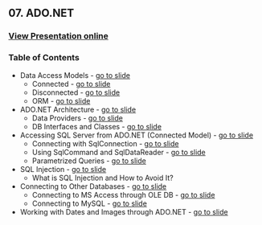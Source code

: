 ## 07. ADO.NET
### [View Presentation online](https://rawgit.com/TelerikAcademy/Databases/master/07.%20ADO.NET/Slides/index.html)
### Table of Contents
*   Data Access Models - [go to slide](https://rawgit.com/TelerikAcademy/Databases/master/07.%20ADO.NET/Slides/index.html#/data-access-models)
    *   Connected - [go to slide](https://rawgit.com/TelerikAcademy/Databases/master/07.%20ADO.NET/Slides/index.html#/connected-model)
    *   Disconnected - [go to slide](https://rawgit.com/TelerikAcademy/Databases/master/07.%20ADO.NET/Slides/index.html#/disconnected-model)
    *   ORM - [go to slide](https://rawgit.com/TelerikAcademy/Databases/master/07.%20ADO.NET/Slides/index.html#/orm-model)
*   ADO.NET Architecture - [go to slide](https://rawgit.com/TelerikAcademy/Databases/master/07.%20ADO.NET/Slides/index.html#/ado.net-architecture)
    *   Data Providers - [go to slide](https://rawgit.com/TelerikAcademy/Databases/master/07.%20ADO.NET/Slides/index.html#/data-providers-in-ado.net)
    *   DB Interfaces and Classes - [go to slide](https://rawgit.com/TelerikAcademy/Databases/master/07.%20ADO.NET/Slides/index.html#/primary-provider-classes-and-interfaces-in-ado.net)    
*   Accessing SQL Server from ADO.NET (Connected Model) - [go to slide](https://rawgit.com/TelerikAcademy/Databases/master/07.%20ADO.NET/Slides/index.html#/connecting-to-sql-server)
    *   Connecting with SqlConnection - [go to slide](https://rawgit.com/TelerikAcademy/Databases/master/07.%20ADO.NET/Slides/index.html#/sql-client-data-provider)
    *   Using SqlCommand and SqlDataReader - [go to slide](https://rawgit.com/TelerikAcademy/Databases/master/07.%20ADO.NET/Slides/index.html#/the-sqlcommand-class)
    *   Parametrized Queries - [go to slide](https://rawgit.com/TelerikAcademy/Databases/master/07.%20ADO.NET/Slides/index.html#/the-sqlparameter-class)
*   SQL Injection - [go to slide](https://rawgit.com/TelerikAcademy/Databases/master/07.%20ADO.NET/Slides/index.html#/sql-injection)
    *   What is SQL Injection and How to Avoid It?
*   Connecting to Other Databases - [go to slide](https://rawgit.com/TelerikAcademy/Databases/master/07.%20ADO.NET/Slides/index.html#/connecting-to-non-microsoft-databases)
    *   Connecting to MS Access through OLE DB - [go to slide](https://rawgit.com/TelerikAcademy/Databases/master/07.%20ADO.NET/Slides/index.html#/ole-db-data-provider)
    *   Connecting to MySQL - [go to slide](https://rawgit.com/TelerikAcademy/Databases/master/07.%20ADO.NET/Slides/index.html#/connecting-to-mysql)
*   Working with Dates and Images through ADO.NET - [go to slide](https://rawgit.com/TelerikAcademy/Databases/master/07.%20ADO.NET/Slides/index.html#/working-with-dates-and-images)